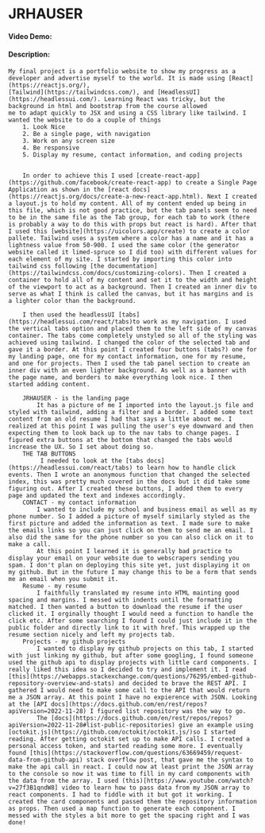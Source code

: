 # JRHAUSER

#### Video Demo: <URL HERE>

#### Description:

    My final project is a portfolio website to show my progress as a developer and advertise myself to the world. It is made using [React](https://reactjs.org/),
    [Tailwind](https://tailwindcss.com/), and [HeadlessUI](https://headlessui.com/). Learning React was tricky, but the background in html and bootstrap from the course allowed
    me to adapt quickly to JSX and using a CSS library like tailwind. I wanted the website to do a couple of things
        1. Look Nice
        2. Be a single page, with navigation
        3. Work on any screen size
        4. Be responsive
        5. Display my resume, contact information, and coding projects


        In order to achieve this I used [create-react-app](https://github.com/facebook/create-react-app) to create a Single Page Application as shown in the [react docs](https://reactjs.org/docs/create-a-new-react-app.html). Next I created a layout.js to hold my content. All of my content ended up being in this file, which is not good practice, but the tab panels seem to need to be in the same file as the Tab group, for each tab to work (there is probably a way to do this with props but react is hard). After that I used this [website](https://uicolors.app/create) to create a color pallete. Tailwind uses a system where a color has a name and it has a lightness value from 50-900. I used the same color (the generator website called it limed-spruce so I did too) with different values for each element of my site. I started by importing this color into tailwind css following [the documentation](https://tailwindcss.com/docs/customizing-colors). Then I created a container to hold all of my content and set it to the width and height of the viewport to act as a background. Then I created an inner div to serve as what I think is called the canvas, but it has margins and is a lighter color than the background.

        I then used the headlessUI [tabs](https://headlessui.com/react/tabs)to work as my navigation. I used the vertical tabs option and placed them to the left side of my canvas container. The tabs come completely unstyled so all of the styling was achieved using tailwind. I changed the color of the selected tab and gave it a border. At this point I created four buttons (tabs?) one for my landing page, one for my contact information, one for my resume, and one for projects. Then I used the tab panel section to create an inner div with an even lighter background. As well as a banner with the page name, and borders to make everything look nice. I then started adding content.

        JRHAUSER - is the landing page
            It has a picture of me I imported into the layout.js file and styled with tailwind, adding a filter and a border. I added some text content from an old resume I had that says a little about me. I realized at this point I was pulling the user's eye downward and then expecting them to look back up to the nav tabs to change pages. I figured extra buttons at the bottom that changed the tabs would increase the UX. So I set about doing so.
        THE TAB BUTTONS
             I needed to look at the [tabs docs](https://headlessui.com/react/tabs) to learn how to handle click events. Then I wrote an anonymous function that changed the selected index, this was pretty much covered in the docs but it did take some figuring out. After I created these buttons, I added them to every page and updated the text and indexes accordingly.
        CONTACT - my contact information
            I wanted to include my school and business email as well as my phone number. So I added a picture of myself similarly styled as the first picture and added the information as text. I made sure to make the emails links so you can just click on them to send me an email. I also did the same for the phone number so you can also click on it to make a call.
            At this point I learned it is generally bad practice to display your email on your website due to webscrapers sending you spam. I don't plan on deploying this site yet, just displaying it on my github. But in the future I may change this to be a form that sends me an email when you submit it.
        Resume - my resume
            I faithfully translated my resume into HTML mainting good spacing and margins. I messed with indents until the formatting matched. I then wanted a button to download the resume if the user clicked it. I orginally thought I would need a function to handle the click etc. After some searching I found I could just include it in the public folder and directly link to it with href. This wrapped up the resume section nicely and left my projects tab.
        Projects - my github projects
            I wanted to display my github projects on this tab, I started with just linking my github, but after some googling, I found someone used the github api to display projects with little card components. I really liked this idea so I decided to try and implement it. I read [this](https://webapps.stackexchange.com/questions/76295/embed-github-repository-overview-and-stats) and decided to brave the REST API. I gathered I would need to make some call to the API that would return me a JSON array. At this point I have no expierence with JSON. Looking at the [API docs](https://docs.github.com/en/rest/repos?apiVersion=2022-11-28) I figured list repository was the way to go.
            The [docs](https://docs.github.com/en/rest/repos/repos?apiVersion=2022-11-28#list-public-repositories) give an example using [octokit.js](https://github.com/octokit/octokit.js/)so I started reading. After getting octokit set up to make API calls. I created a personal access token, and started reading some more. I eventually found [this](https://stackoverflow.com/questions/63669459/request-data-from-github-api) stack overflow post, that gave me the syntax to make the api call in react. I could now at least print the JSON array to the console so now it was time to fill in my card components with the data from the array. I used (this)[https://www.youtube.com/watch?v=27f3B1qndW8] video to learn how to pass data from my JSON array to react components. I had to fiddle with it but got it working. I created the card components and passed them the repository information as props. Then used a map function to generate each component. I messed with the styles a bit more to get the spacing right and I was done!
